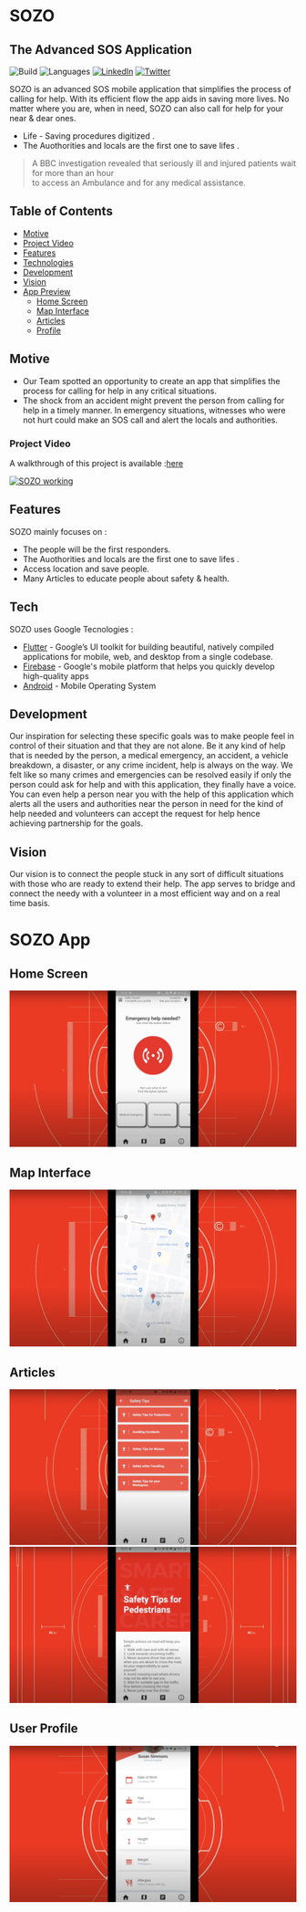 # SOZO
## The Advanced SOS Application



![Build](https://img.shields.io/badge/build-passing-brightgreen)
![Languages](https://img.shields.io/github/languages/count/sabhinav3/sozo)
[![LinkedIn](https://img.shields.io/badge/-LinkedIn-black.svg?style=flat-square&logo=linkedin&colorB=555)](https://www.linkedin.com/in/s-abhinav/)
[![Twitter](https://img.shields.io/twitter/url?url=https%3A%2F%2Fgithub.com%2Fadityaketkar%2Fcircle-packing-personal-homepage)](https://twitter.com/SAbhinav_3)


SOZO is an advanced SOS mobile application that simplifies the process of calling for help. With its efficient flow the app aids in saving more lives. 
No matter where you are, when in need, SOZO can also call for help for your near & dear ones.  

- Life - Saving procedures digitized .
- The Auothorities and locals are the first one to save lifes .


> A BBC investigation revealed that
> seriously ill and injured patients wait for more than an hour  
> to access an Ambulance and for any medical assistance. 

## Table of Contents

* [Motive](#motive)
* [Project Video](#project-video)
* [Features](#features)
* [Technologies](#tech)
* [Development](#development)
* [Vision](#vision)
* [App Preview](#sozo-app)
  * [Home Screen](#home-screen)
  * [Map Interface](#map-interface)
  * [Articles](#articles)
  * [Profile](#user-profile)


## Motive
- Our Team spotted an opportunity to create an app that simplifies the process for calling for help in any critical situations.
- The shock from an accident might prevent the person from calling for help in a timely manner. In emergency situations, witnesses who were not hurt could make an SOS call and alert the locals and authorities.


### Project Video 

A walkthrough of this project is available :[here](https://youtu.be/LTRf5_ohiBI)

[![SOZO working](http://img.youtube.com/vi/LTRf5_ohiBI/0.jpg)](http://www.youtube.com/watch?v=LTRf5_ohiBI "SOZO")


## Features

SOZO mainly focuses on :
- The people will be the first responders.
- The Auothorities and locals are the first one to save lifes .
- Access location and save people.
- Many Articles to educate people about safety & health. 



## Tech

SOZO uses Google Tecnologies :

- [Flutter](https://flutter.dev/docs) - Google’s UI toolkit for building beautiful, natively compiled applications for mobile, web, and desktop from a single codebase.
- [Firebase](https://firebase.google.com/docs) -  Google's mobile platform that helps you quickly develop high-quality apps
- [Android](https://codelabs.developers.google.com/?authuser=1) - Mobile Operating System 


## Development

Our inspiration for selecting these specific goals was to make people feel in control of their situation and that they are not alone. 
Be it any kind of help that is needed by the person, a medical emergency, an accident, a vehicle breakdown, a disaster, or any crime incident, help is always on the way. 
We felt like so many crimes and emergencies can be resolved easily if only the person could ask for help and with this application, they finally have a voice. 
You can even help a person near you with the help of this application which alerts all the users and authorities near the person in need for the kind of help needed and volunteers can accept the request for help hence achieving partnership for the goals.

## Vision

Our vision is to connect the people stuck in any sort of difficult situations with those who are ready to extend their help. The app serves to bridge and connect the needy with a volunteer in a most efficient way and on a real time basis.

# SOZO App

## Home Screen
 <kbd><img src="home.png"/></kbd>
 
## Map Interface
 <kbd><img src="map.png"/></kbd>
 
## Articles
 <kbd><img src="article_1.png"/></kbd>
 <kbd><img src="article_2.png" /></kbd>
 
## User Profile
 <kbd><img src="user_profile.png"/></kbd>


